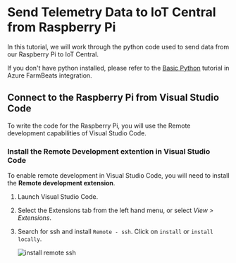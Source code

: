# Send Telemetry Data to IoT Central from Raspberry Pi

In this tutorial, we will work through the python code used to send data from our Raspberry Pi to IoT Central.

If you don't have python installed, please refer to the [Basic Python](../Azure_FarmBeats_Integration/Basic_python.md) tutorial in Azure FarmBeats integration.

## Connect to the Raspberry Pi from Visual Studio Code

To write the code for the Raspberry Pi, you will use the Remote development capabilities of Visual Studio Code.

### Install the Remote Development extention in Visual Studio Code

To enable remote development in Visual Studio Code, you will need to install the **Remote development extension**.

1. Launch Visual Studio Code.

1. Select the Extensions tab from the left hand menu, or select *View > Extensions*.

1. Search for ssh and install `Remote - ssh`. Click on `install` or `install locally`.

    ![install remote ssh](./media/install_ssh.png)
